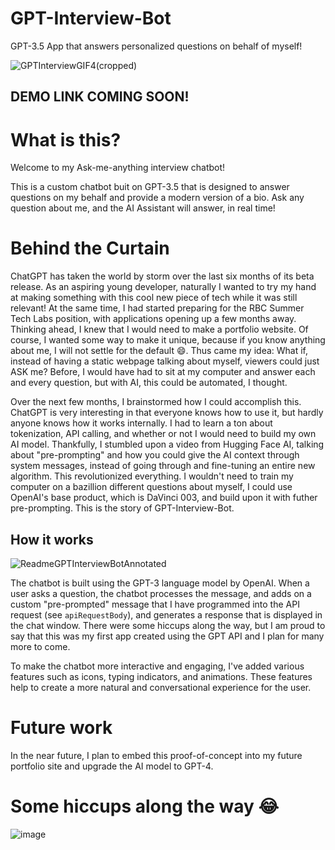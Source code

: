 # GPT-Interview-Bot
GPT-3.5 App that answers personalized questions on behalf of myself!

![GPTInterviewGIF4(cropped)](https://user-images.githubusercontent.com/75395781/229035812-dfe069a6-5b17-445c-af32-cf78ba638f85.gif)

<!--![GPTInterviewGIF4](https://user-images.githubusercontent.com/75395781/229034616-109b8cda-af2a-4978-8f6c-c06d023cdca4.gif)-->

## <a>DEMO LINK COMING SOON!</a>

# What is this?
Welcome to my Ask-me-anything interview chatbot! 

This is a custom chatbot buit on GPT-3.5 that is designed to answer questions on my behalf and provide a modern version of a bio. Ask any question about me, and the AI Assistant will answer, in real time!

# Behind the Curtain

ChatGPT has taken the world by storm over the last six months of its beta release. As an aspiring young developer, naturally I wanted to try my hand at making something with this cool new piece of tech while it was still relevant! At the same time, I had started preparing for the RBC Summer Tech Labs position, with applications opening up a few months away. Thinking ahead, I knew that I would need to make a portfolio website. Of course, I wanted some way to make it unique, because if you know anything about me, I will not settle for the default 😄. Thus came my idea: What if, instead of having a static webpage talking about myself, viewers could just ASK me? Before, I would have had to sit at my computer and answer each and every question, but with AI, this could be automated, I thought.

Over the next few months, I brainstormed how I could accomplish this. ChatGPT is very interesting in that everyone knows how to use it, but hardly anyone knows how it works internally. I had to learn a ton about tokenization, API calling, and whether or not I would need to build my own AI model. Thankfully, I stumbled upon a video from Hugging Face AI, talking about "pre-prompting" and how you could give the AI context through system messages, instead of going through and fine-tuning an entire new algorithm. This revolutionized everything. I wouldn't need to train my computer on a bazillion different questions about myself, I could use OpenAI's base product, which is DaVinci 003, and build upon it with futher pre-prompting. This is the story of GPT-Interview-Bot.

## How it works
![ReadmeGPTInterviewBotAnnotated](https://user-images.githubusercontent.com/75395781/229025816-c2d3176a-8862-4dc6-ba35-8067c45e7b04.png)


The chatbot is built using the GPT-3 language model by OpenAI. When a user asks a question, the chatbot processes the message, and adds on a custom "pre-prompted" message that I have programmed into the API request (see `apiRequestBody`), and generates a response that is displayed in the chat window. There were some hiccups along the way, but I am proud to say that this was my first app created using the GPT API and I plan for many more to come.

To make the chatbot more interactive and engaging, I've added various features such as icons, typing indicators, and animations. These features help to create a more natural and conversational experience for the user.

# Future work
In the near future, I plan to embed this proof-of-concept into my future portfolio site and upgrade the AI model to GPT-4.

# Some hiccups along the way 😂
![image](https://user-images.githubusercontent.com/75395781/229016675-7e484234-e088-4259-8094-442144955441.png)
